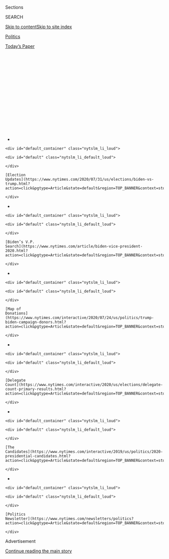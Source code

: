 <div id="app">

<div>

<div>

<div>

<div class="NYTAppHideMasthead css-1q2w90k e1suatyy0">

<div class="section css-ui9rw0 e1suatyy2">

<div class="css-eph4ug er09x8g0">

<div class="css-6n7j50">

</div>

<span class="css-1dv1kvn">Sections</span>

<div class="css-10488qs">

<span class="css-1dv1kvn">SEARCH</span>

</div>

[Skip to content](#site-content)[Skip to site
index](#site-index)

</div>

<div id="masthead-section-label" class="css-1wr3we4 eaxe0e00">

[Politics](https://www.nytimes.com/section/politics)

</div>

<div class="css-10698na e1huz5gh0">

</div>

</div>

<div id="masthead-bar-one" class="section hasLinks css-15hmgas e1csuq9d3">

<div class="css-uqyvli e1csuq9d0">

</div>

<div class="css-1uqjmks e1csuq9d1">

</div>

<div class="css-9e9ivx">

[](https://myaccount.nytimes.com/auth/login?response_type=cookie&client_id=vi)

</div>

<div class="css-1bvtpon e1csuq9d2">

[Today’s
Paper](https://www.nytimes.com/section/todayspaper)

</div>

</div>

</div>

</div>

<div data-aria-hidden="false">

<div id="site-content" data-role="main">

<div>

<div class="css-1aor85t" style="opacity:0.000000001;z-index:-1;visibility:hidden">

<div class="css-1hqnpie">

<div class="css-epjblv">

<span class="css-17xtcya">[Politics](/section/politics)</span><span class="css-x15j1o">|</span><span class="css-fwqvlz">Jacksonville,
Trump’s New Convention Site, Will Now Require Face
Masks</span>

</div>

<div class="css-k008qs">

<div class="css-1iwv8en">

<span class="css-18z7m18"></span>

<div>

</div>

</div>

<span class="css-1n6z4y">https://nyti.ms/3igzcsw</span>

<div class="css-1705lsu">

<div class="css-4xjgmj">

<div class="css-4skfbu" data-role="toolbar" data-aria-label="Social Media Share buttons, Save button, and Comments Panel with current comment count" data-testid="share-tools">

  - 
  - 
  - 
  - 
    
    <div class="css-6n7j50">
    
    </div>

  - 
  - 

</div>

</div>

</div>

</div>

</div>

</div>

<div id="NYT_TOP_BANNER_REGION" class="css-13pd83m">

<div>

<div id="styln-elections-notifications-menu" class="section interactive-content interactive-size-medium css-1edisqu">

<div class="css-17ih8de interactive-body">

<div class="nytslm_innerContainer" data-aria-live="polite">

<div class="nytslm_title">

</div>

  - 
    
    <div id="default_container" class="nytslm_li_loud">
    
    <div id="default" class="nytslm_li_default_loud">
    
    </div>
    
    [Election
    Updates](https://www.nytimes.com/2020/07/31/us/elections/biden-vs-trump.html?action=click&pgtype=Article&state=default&region=TOP_BANNER&context=storylines_menu)
    
    </div>

  - 
    
    <div id="default_container" class="nytslm_li_loud">
    
    <div id="default" class="nytslm_li_default_loud">
    
    </div>
    
    [Biden’s V.P.
    Search](https://www.nytimes.com/article/biden-vice-president-2020.html?action=click&pgtype=Article&state=default&region=TOP_BANNER&context=storylines_menu)
    
    </div>

  - 
    
    <div id="default_container" class="nytslm_li_loud">
    
    <div id="default" class="nytslm_li_default_loud">
    
    </div>
    
    [Map of
    Donations](https://www.nytimes.com/interactive/2020/07/24/us/politics/trump-biden-campaign-donors.html?action=click&pgtype=Article&state=default&region=TOP_BANNER&context=storylines_menu)
    
    </div>

  - 
    
    <div id="default_container" class="nytslm_li_loud">
    
    <div id="default" class="nytslm_li_default_loud">
    
    </div>
    
    [Delegate
    Count](https://www.nytimes.com/interactive/2020/us/elections/delegate-count-primary-results.html?action=click&pgtype=Article&state=default&region=TOP_BANNER&context=storylines_menu)
    
    </div>

  - 
    
    <div id="default_container" class="nytslm_li_loud">
    
    <div id="default" class="nytslm_li_default_loud">
    
    </div>
    
    [The
    Candidates](https://www.nytimes.com/interactive/2019/us/politics/2020-presidential-candidates.html?action=click&pgtype=Article&state=default&region=TOP_BANNER&context=storylines_menu)
    
    </div>

  - 
    
    <div id="default_container" class="nytslm_li_loud">
    
    <div id="default" class="nytslm_li_default_loud">
    
    </div>
    
    [Politics
    Newsletter](https://www.nytimes.com/newsletters/politics?action=click&pgtype=Article&state=default&region=TOP_BANNER&context=storylines_menu)
    
    </div>

</div>

</div>

</div>

</div>

</div>

<div id="top-wrapper" class="css-1sy8kpn">

<div id="top-slug" class="css-l9onyx">

Advertisement

</div>

[Continue reading the main
story](#after-top)

<div class="ad top-wrapper" style="text-align:center;height:100%;display:block;min-height:250px">

<div id="top" class="place-ad" data-position="top" data-size-key="top">

</div>

</div>

<div id="after-top">

</div>

</div>

<div>

<div id="sponsor-wrapper" class="css-1hyfx7x">

<div id="sponsor-slug" class="css-19vbshk">

Supported by

</div>

[Continue reading the main
story](#after-sponsor)

<div id="sponsor" class="ad sponsor-wrapper" style="text-align:center;height:100%;display:block">

</div>

<div id="after-sponsor">

</div>

</div>

<div class="css-186x18t">

</div>

<div class="css-1vkm6nb ehdk2mb0">

# Jacksonville, Trump’s New Convention Site, Will Now Require Face Masks

</div>

Republicans moved their national convention to Florida to avoid social
distancing measures and masks, but officials in Jacksonville are
mandating new precautions as coronavirus infections surge.

<div class="css-79elbk" data-testid="photoviewer-wrapper">

<div class="css-z3e15g" data-testid="photoviewer-wrapper-hidden">

</div>

<div class="css-1a48zt4 ehw59r15" data-testid="photoviewer-children">

![<span class="css-16f3y1r e13ogyst0" data-aria-hidden="true">Mayor
Lenny Curry of Jacksonville, Fla., second from right, with Chris Conley
of the Jacksonville Jaguars at a protest march this month. Mr. Curry has
resisted mandating face masks, but his city did so on
Monday.</span><span class="css-cnj6d5 e1z0qqy90" itemprop="copyrightHolder"><span class="css-1ly73wi e1tej78p0">Credit...</span><span><span>Bob
Self/The Florida Times-Union, via Associated
Press</span></span></span>](https://static01.nyt.com/images/2020/06/29/us/politics/29jacksonville1/merlin_173380512_36439abe-7c1c-404b-88d0-cb4f2b85a09d-articleLarge.jpg?quality=75&auto=webp&disable=upscale)

</div>

</div>

<div class="css-18e8msd">

<div class="css-vp77d3 epjyd6m0">

<div class="css-hus3qt ey68jwv0" data-aria-hidden="true">

[![Patricia
Mazzei](https://static01.nyt.com/images/2018/11/28/multimedia/author-patricia-mazzei/author-patricia-mazzei-thumbLarge.png
"Patricia Mazzei")](https://www.nytimes.com/by/patricia-mazzei)

</div>

<div class="css-1baulvz">

By [<span class="css-1baulvz last-byline" itemprop="name">Patricia
Mazzei</span>](https://www.nytimes.com/by/patricia-mazzei)

</div>

</div>

  - 
    
    <div class="css-ld3wwf e16638kd2">
    
    June 29,
    2020
    
    </div>

  - 
    
    <div class="css-4xjgmj">
    
    <div class="css-d8bdto" data-role="toolbar" data-aria-label="Social Media Share buttons, Save button, and Comments Panel with current comment count" data-testid="share-tools">
    
      - 
      - 
      - 
      - 
        
        <div class="css-6n7j50">
        
        </div>
    
      - 
      - 
    
    </div>
    
    </div>

</div>

</div>

<div class="section meteredContent css-1r7ky0e" name="articleBody" itemprop="articleBody">

<div class="css-1fanzo5 StoryBodyCompanionColumn">

<div class="css-53u6y8">

*\[****Update****:* [*Trump abruptly cancels Republican Convention in
Jacksonville*](https://www.nytimes.com/2020/07/23/us/politics/jacksonville-rnc.html)*.\]*

MIAMI — Florida billed itself as a coronavirus oasis when it [wooed the
Republican National
Convention](https://www.nytimes.com/2020/06/11/us/politics/trump-jacksonville-rnc-speech.html):
The pandemic seemed under control, and Republican state and city leaders
welcomed a major televised event to show off the progress and cement
votes for President Trump in the nation’s biggest presidential
battleground.

That pitch collided with the grim reality of the coronavirus and its
explosive surge in Florida when Jacksonville, the convention’s new host,
imposed a requirement on Monday that people wear masks indoors,
precisely the mandate that the Republican Party had hoped to avoid for
its celebrations.

The mask order is almost certain to rankle Mr. Trump, whose [demands for
a traditional, packed
rally](https://www.nytimes.com/2020/06/06/us/politics/republican-convention-charlotte-2020.html)
forced the move earlier this month to Jacksonville from Charlotte, N.C.,
in the first place.

The resurgence of the virus in Florida, where the number of new cases
has been rising nearly every day, has turned the convention into an even
riskier gamble. In a must-win state for Mr. Trump — and arguably a
must-win city for Republicans — recent polls have shown that
Jacksonville residents do not want the convention.

</div>

</div>

<div class="css-1fanzo5 StoryBodyCompanionColumn">

<div class="css-53u6y8">

Masks will be required in indoor public places and in any other
gathering spots where social distancing is not possible, Jacksonville
officials said. It is unclear how long the mask order will be in place,
but it will presumably apply to the 15,000-seat VyStar Veterans Memorial
Arena, where three nights of convention speeches, including Mr. Trump’s,
are scheduled for Aug. 24-27.

The president has refused to wear a mask himself, even as the nation’s
top doctors have emphasized that facial coverings are critical to
slowing the virus. Vice President Mike Pence has recently worn masks in
public, including over the weekend in Texas, and encouraged other people
to do the same.

In a telling move, Mayor Lenny Curry, a Republican, who had lobbied for
the convention and resisted a mask requirement, was absent from Monday’s
announcement. His spokeswoman said he had a prior family obligation.

“We are still two months out from that event,” he said last week. “In
the meantime, we have to focus on what’s happening in the city and what
we can control.”

</div>

</div>

<div class="css-79elbk" data-testid="photoviewer-wrapper">

<div class="css-z3e15g" data-testid="photoviewer-wrapper-hidden">

</div>

<div class="css-1a48zt4 ehw59r15" data-testid="photoviewer-children">

![<span class="css-16f3y1r e13ogyst0" data-aria-hidden="true">The
15,000-seat VyStar Veterans Memorial Arena is set to host three nights
of convention speeches, including President
Trump’s.</span><span class="css-cnj6d5 e1z0qqy90" itemprop="copyrightHolder"><span class="css-1ly73wi e1tej78p0">Credit...</span><span>Malcolm
Jackson for The New York
Times</span></span>](https://static01.nyt.com/images/2020/06/29/us/politics/29jacksonville2/merlin_174054141_83747d79-6293-448e-8d93-7fbcffc2ca93-articleLarge.jpg?quality=75&auto=webp&disable=upscale)

</div>

</div>

<div class="css-1fanzo5 StoryBodyCompanionColumn">

<div class="css-53u6y8">

His administration’s policy reversal came after a morning conference
call with local hospitals. Duval County, which includes Jacksonville, is
now [averaging about 384 new
cases](https://www.nytimes.com/interactive/2020/us/florida-coronavirus-cases.html)
of the virus a day. Two weeks ago, that figure was 32.

</div>

</div>

<div class="css-1fanzo5 StoryBodyCompanionColumn">

<div class="css-53u6y8">

In a statement, the Republican National Committee said it would comply
“with local health regulations in place at the
time.”

<div id="NYT_MAIN_CONTENT_1_REGION" class="css-9tf9ac">

<div>

<div id="styln-nfldraft-updates-block" class="section interactive-content interactive-size-medium css-1ftcdic">

<div class="css-17ih8de interactive-body">

<div id="styln-briefing-block" data-asset-id="">

<div class="briefing-block-header-section">

# [Latest Updates: 2020 Election](https://www.nytimes.com/2020/07/31/us/elections/biden-vs-trump.html?action=click&pgtype=Article&state=default&region=MAIN_CONTENT_1&context=storylines_live_updates)

<div class="briefing-block-ts">

Updated 2020-08-01T01:26:45.732Z

</div>

</div>

  - [Kamala Harris, a top vice-presidential contender, confronts double
    standards.](https://www.nytimes.com/2020/07/31/us/elections/biden-vs-trump.html?action=click&pgtype=Article&state=default&region=MAIN_CONTENT_1&context=storylines_live_updates#link-29fdff45)
  - [Karen Bass and Susan Rice are rising on Biden’s vice-presidential
    shortlist.](https://www.nytimes.com/2020/07/31/us/elections/biden-vs-trump.html?action=click&pgtype=Article&state=default&region=MAIN_CONTENT_1&context=storylines_live_updates#link-13ec3d9c)
  - [Trump says Russian bounties to kill U.S. troops ‘never took
    place.’](https://www.nytimes.com/2020/07/31/us/elections/biden-vs-trump.html?action=click&pgtype=Article&state=default&region=MAIN_CONTENT_1&context=storylines_live_updates#link-49e9a016)

<div class="briefing-block-footer">

<div class="briefing-block-footer-meta">

[See more
updates](https://www.nytimes.com/2020/07/31/us/elections/biden-vs-trump.html?action=click&pgtype=Article&state=default&region=MAIN_CONTENT_1&context=storylines_live_updates)

</div>

</div>

</div>

</div>

</div>

</div>

</div>

“The event is still two months away, and we are planning to offer health
precautions including but not limited to temperature checks, available
P.P.E., aggressive sanitizing protocols, and available Covid-19
testing,” the statement said.

Mr. Trump did not immediately respond to the announcement. But as he has
pushed states to reopen their economies, he has shown an ability to bend
local regulations to his will. Officials in Tulsa, Okla., [rescinded a
curfew ahead of the president’s rally
there](https://www.nytimes.com/2020/06/19/us/politics/trump-tweet-tulsa-protests.html)
earlier this month after Mr. Trump said on Twitter that he had discussed
the curfew with the mayor, a Republican.

Democrats say Republicans want to use the convention to shore up votes
in Northeast Florida.

“Jacksonville — Duval County — is a swing city in a swing state,” said
State Senator Audrey Gibson, the Democratic majority leader, who
represents the city. “Duval County went blue in the last election. So
it’s pretty obvious what this is about.”

In 2016, Mr. Trump won Duval County by a mere 5,968 votes, though
Hillary Clinton never campaigned there. In 2018, the county voted for
Andrew Gillum, a Democrat, for governor, though its surrounding suburbs
remained deeply red.

Jacksonville’s broad television market includes Republican suburbs like
affluent St. Johns County, home to St. Augustine — the type of place
where [Democrats hope to
win](https://www.nytimes.com/2020/03/16/us/can-democrats-win-back-florida.html)
over enough white, college-educated women to remain competitive in
November. Former President Barack Obama won Florida twice in part by
keeping vote margins close in Duval County. (For the newcomers: It is
pronounced “DOO-val.”)

</div>

</div>

<div class="css-1fanzo5 StoryBodyCompanionColumn">

<div class="css-53u6y8">

In addition to dealing with virus this year, Jacksonville has also
become a microcosm of how the nation has been [forced to confront
systemic
racism](https://www.nytimes.com/2020/06/13/us/george-floyd-racism-america.html)
in the wake of [George Floyd’s
killing](https://www.nytimes.com/2020/05/29/us/derek-chauvin-george-floyd-worked-together.html).
African-Americans make up nearly a third of Jacksonville’s population of
912,000 but have been historically excluded from power in local
government.

That Jacksonville — a city perennially overshadowed by Miami, Orlando
and Tampa that under normal circumstances might never have held a
convention — gets its moment in the political spotlight while it
grapples with the virus and the unfulfilled promises to its
African-American residents has raised the stakes for local leaders. What
amounts to a massive campaign rally for a divisive president may only
lead to more contagion and unrest.

“As far as the R.N.C. is concerned, that took us a hundred steps
backwards,” said Moné Holder, senior program director for New Florida
Majority, one of the social justice organizations that participated in
protests against police brutality. “The powers that be try to paint it
as, ‘one city, one Jacksonville’ — I think that’s the quote the mayor
likes to use — but it’s very, very divided, racially and
economically.”

</div>

</div>

<div class="css-79elbk" data-testid="photoviewer-wrapper">

<div class="css-z3e15g" data-testid="photoviewer-wrapper-hidden">

</div>

<div class="css-1a48zt4 ehw59r15" data-testid="photoviewer-children">

<div class="css-1xdhyk6 erfvjey0">

<span class="css-1ly73wi e1tej78p0">Image</span>

<div class="css-zjzyr8">

<div data-testid="lazyimage-container" style="height:257.77777777777777px">

</div>

</div>

</div>

<span class="css-16f3y1r e13ogyst0" data-aria-hidden="true">The number
of new coronavirus cases has been rising nearly every day in
Florida.</span><span class="css-cnj6d5 e1z0qqy90" itemprop="copyrightHolder"><span class="css-1ly73wi e1tej78p0">Credit...</span><span>Malcolm
Jackson for The New York Times</span></span>

</div>

</div>

<div class="css-1fanzo5 StoryBodyCompanionColumn">

<div class="css-53u6y8">

A online poll of 2,524 registered Duval County voters released last week
by the [Public Opinion Research
Lab](https://www.unf.edu/uploadedFiles/aa/coas/porl/JaxSpeaks0620.pdf)
at the University of North Florida found that 58 percent of respondents
opposed hosting the convention, with 71 percent concerned that it would
lead to virus spread, and 61 percent worried that it would result in
unrest. Only 39 percent approved of Mr. Trump’s performance in office.

But Mr. Trump has an affinity for Florida, [his adopted
home](https://www.nytimes.com/2019/10/31/us/politics/trump-new-york-florida-primary-residence.html),
and found an eager ally in [Gov. Ron
DeSantis](https://www.nytimes.com/2020/04/01/us/coronavirus-florida-de-santis-trump.html),
a Republican, who is said to have ambitions for higher office. Mr.
DeSantis has talked about the convention’s “massive economic impact” as
its chief draw.

Even the governor, however, hedged a bit when asked about the convention
over the weekend, saying planning was underway during “a dynamic
situation.”

</div>

</div>

<div class="css-1fanzo5 StoryBodyCompanionColumn">

<div class="css-53u6y8">

“We always said, look, it’s a work in progress. We’re going to try to
get to yes,” he said. “I think we’re going to be fine by then. It’s a
couple of months away.”

On Monday, he maintained that local governments could act on their own
but he would not impose a statewide mask mandate.

Mr. Curry’s opposition to requiring masks had drawn rare public
criticism from prominent members of the community, including Hugh
Greene, who ran the Baptist Health hospital system for two decades
before retiring last year. After Monday’s announcement, Mr. Greene said
the convention should require facial coverings and social distancing.

“Anything that’s good for the citizens of Jacksonville should apply to
those guests that come to the R.N.C., and we should make that clear in
advance,” he said.

Florida has required visitors from states with high infection rates [to
quarantine](https://www.nytimes.com/2020/03/25/us/coronavirus-united-states.html)
for two weeks when they arrive. It is unclear if that order would be
lifted before the convention.

The last time Florida hosted a Republican convention, in 2012 in Tampa,
the party [had to shorten it because of Tropical Storm
Isaac](https://www.nytimes.com/2012/08/27/us/politics/isaac-rewrites-script-for-republican-convention.html),
which later became a hurricane. When Jacksonville [hosted 2005 Super
Bowl](https://www.nytimes.com/2005/01/28/sports/football/jacksonville-prepares-to-welcome-the-world.html),
it had to bring in cruise ships to supplement the scarce number of
downtown hotel rooms.

Mr. Trump is expected to accept his party’s nomination on Aug. 27, 60
years to the day after one of Jacksonville’s darkest days, when about
200 white supremacists led by the Ku Klux Klan brutally beat young civil
rights activists, most of them black, with baseball bats and ax handles.
One of the demonstrators on what became known as Ax Handle Saturday was
Rodney L. Hurst, who was 16 and president of the Jacksonville N.A.A.C.P.
Youth Council.

</div>

</div>

<div class="css-1fanzo5 StoryBodyCompanionColumn">

<div class="css-53u6y8">

“We’re going to have the commemoration of Ax Handle Saturday this year
with or without Donald Trump and the Republican National Convention
coming to town,” said Mr. Hurst, 76.

In a move widely seen as politically expedient, two days before the
party announced Jacksonville as its pick, Mr. Curry ordered that a
prominent bronze statue of an anonymous Confederate solder [be taken
down](https://www.nytimes.com/aponline/2020/06/09/us/ap-us-confederate-monument-florida.html),
a step the mayor had been previously unwilling to take.

Representative Val B. Demings of Orlando, a contender to be [Joseph R.
Biden Jr.’s running
mate](https://www.nytimes.com/article/biden-vice-president-2020.html),
said her parents tried to shield her and her siblings from racism when
they were growing up in Jacksonville, but they experienced it anyway.
While attending a newly integrated public school in sixth grade, Ms.
Demings befriended a white girl.

“When she asked her mother about me coming over, her mother said, ‘I’m
not going to have that N at my house,’” Ms. Demings said, referring to a
racial slur.

The challenge of confronting the virus and Jacksonville’s racist history
while a national political convention comes to town has troubled the
city’s business elite from the start, said Nate Monroe, metro columnist
for The Florida Times-Union newspaper, with the crush of new infections
only intensifying those concerns.

“Lenny Curry is not a man known for changing his mind very often,” Mr.
Monroe said. “I don’t know what could possibly derail the convention.”

Annie Karni contributed reporting from Washington. Kitty Bennett and
Sheelagh McNeill contributed
research.

</div>

</div>

<div>

</div>

</div>

<div>

</div>

<div>

</div>

<div id="NYT_BELOW_MAIN_CONTENT_REGION">

<div>

<div id="STLYN_guide_v1_STYLN_guide_a" class="section css-l08pwh interactive-content interactive-size-medium">

<div class="css-17ih8de interactive-body">

<div class="g-story g-freebird g-max-limit" data-preview-slug="styln-scroll-guide">

</div>

<div id="g-electionguide-id" class="g-electionguide">

<div class="g-electionguide-container">

<div class="g-electionguide-wrapper">

<div class="g-electionguide-logo">

</div>

# Our 2020 Election Guide

Updated July 31, 2020

  - 
    
    -----
    
    ## The Latest
    
      - President Trump’s assault on the Postal Service is intersecting
        with his attacks on mail-in voting. [Voting rights groups say it
        is a recipe for
        disaster.](https://www.nytimes.com/2020/07/31/us/politics/trump-usps-mail-delays.html?action=click&pgtype=Article&state=default&region=BELOW_MAIN_CONTENT&context=storylines_guide)

  - 
    
    -----
    
    ## Biden’s V.P. Search
    
      - [Here are 13
        women](https://www.nytimes.com/article/biden-vice-president-2020.html?action=click&pgtype=Article&state=default&region=BELOW_MAIN_CONTENT&context=storylines_guide)
        who have been under consideration to be Joe Biden’s running
        mate, and why each might be chosen — and might not be.

  - 
    
    -----
    
    ## Keep Up With Our Coverage
    
      - Get an
        [email](https://www.nytimes.com/newsletters/politics?action=click&pgtype=Article&state=default&region=BELOW_MAIN_CONTENT&context=storylines_guide)
        recapping the day’s news
    
    <!-- end list -->
    
      - Download our mobile app on
        [iOS](https://apps.apple.com/us/app/nytimes/id284862083?ls=1&mat_click_id=5c79ae7455014fd1bd66b5610c05b8f2-20191112-16948&referrer=mat_click_id%3D5c79ae7455014fd1bd66b5610c05b8f2-20191112-16948%26link_click_id%3D722930677036718082)
        and
        [Android](http://a.localytics.com/android?id=com.nytimes.android&referrer=utm_source%3Dother_nyt_mobile_web%26utm_medium%3DWeb%2520page%26utm_term%3DGeneral%2520Mobile%2520Page%26utm_campaign%3DNYT%2520Mobile%2520General%2520Page)
        and turn on Breaking News and Politics alerts

</div>

</div>

</div>

</div>

</div>

</div>

</div>

<div>

</div>

<div>

<div id="bottom-wrapper" class="css-1ede5it">

<div id="bottom-slug" class="css-l9onyx">

Advertisement

</div>

[Continue reading the main
story](#after-bottom)

<div id="bottom" class="ad bottom-wrapper" style="text-align:center;height:100%;display:block;min-height:90px">

</div>

<div id="after-bottom">

</div>

</div>

</div>

</div>

</div>

## Site Index

<div>

</div>

## Site Information Navigation

  - [© <span>2020</span> <span>The New York Times
    Company</span>](https://help.nytimes.com/hc/en-us/articles/115014792127-Copyright-notice)

<!-- end list -->

  - [NYTCo](https://www.nytco.com/)
  - [Contact
    Us](https://help.nytimes.com/hc/en-us/articles/115015385887-Contact-Us)
  - [Work with us](https://www.nytco.com/careers/)
  - [Advertise](https://nytmediakit.com/)
  - [T Brand Studio](http://www.tbrandstudio.com/)
  - [Your Ad
    Choices](https://www.nytimes.com/privacy/cookie-policy#how-do-i-manage-trackers)
  - [Privacy](https://www.nytimes.com/privacy)
  - [Terms of
    Service](https://help.nytimes.com/hc/en-us/articles/115014893428-Terms-of-service)
  - [Terms of
    Sale](https://help.nytimes.com/hc/en-us/articles/115014893968-Terms-of-sale)
  - [Site
    Map](https://spiderbites.nytimes.com)
  - [Help](https://help.nytimes.com/hc/en-us)
  - [Subscriptions](https://www.nytimes.com/subscription?campaignId=37WXW)

</div>

</div>

</div>

</div>

